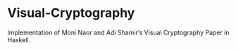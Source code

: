 # Visual-Cryptography

Implementation of Moni Naor and Adi Shamir’s Visual Cryptography Paper in Haskell.
